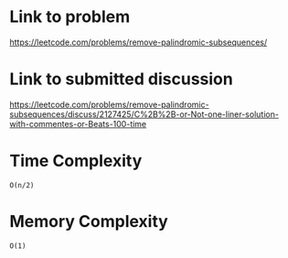 # Link to problem
https://leetcode.com/problems/remove-palindromic-subsequences/

# Link to submitted discussion
https://leetcode.com/problems/remove-palindromic-subsequences/discuss/2127425/C%2B%2B-or-Not-one-liner-solution-with-commentes-or-Beats-100-time

# Time Complexity
`O(n/2)`

# Memory Complexity
`O(1)`
